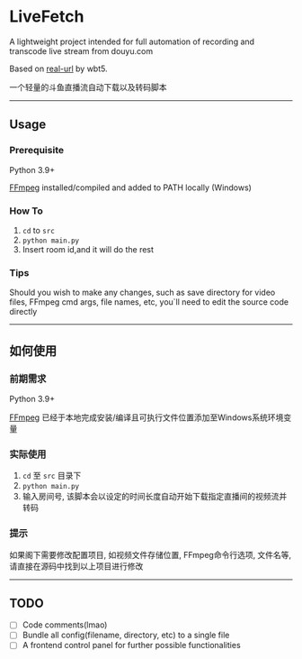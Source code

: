 # LiveFetch


A lightweight project intended for full automation of recording and 
transcode live stream from douyu.com

Based on [real-url](https://github.com/wbt5/real-url) by wbt5.

一个轻量的斗鱼直播流自动下载以及转码脚本

---

## Usage

### Prerequisite

Python 3.9+

[FFmpeg](https://ffmpeg.org/) installed/compiled and added to PATH locally
(Windows)

### How To
1. `cd` to `src`
1. `python main.py`
1. Insert room id,and it will do the rest

### Tips
Should you wish to make any changes, such as save directory for video files, 
FFmpeg cmd args, file names, etc, you`ll need to edit the source code directly

---

## 如何使用

### 前期需求
Python 3.9+

[FFmpeg](https://ffmpeg.org/) 已经于本地完成安装/编译且可执行文件位置添加至Windows系统环境变量

### 实际使用
1. `cd` 至 `src` 目录下
1. `python main.py`
1. 输入房间号, 该脚本会以设定的时间长度自动开始下载指定直播间的视频流并转码

### 提示
如果阁下需要修改配置项目, 如视频文件存储位置, FFmpeg命令行选项, 文件名等, 请直接在源码中找到以上项目进行修改

---

## TODO

- [ ] Code comments(lmao)
- [ ] Bundle all config(filename, directory, etc) to a single file
- [ ] A frontend control panel for further possible functionalities